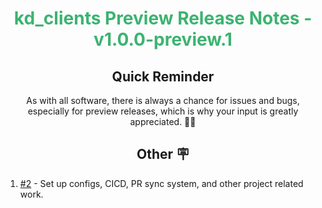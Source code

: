 <h1 align="center" style="color: mediumseagreen;font-weight: bold;">
kd_clients Preview Release Notes - v1.0.0-preview.1
</h1>

<h2 align="center" style="font-weight: bold;">Quick Reminder</h2>

<div align="center">

As with all software, there is always a chance for issues and bugs, especially for preview releases, which is why your input is greatly appreciated. 🙏🏼
</div>

<h2 align="center" style="font-weight: bold;">Other 🪧</h2>

1. [#2](https://github.com/KinsonDigital/kd_clients/issues/2) - Set up configs, CICD, PR sync system, and other project related work.
